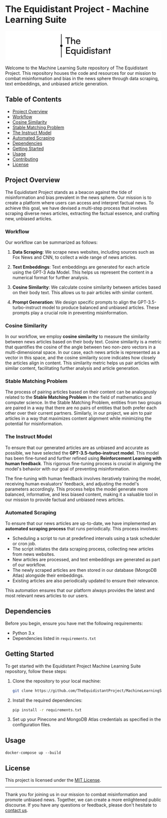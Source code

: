 # The Equidistant Project - Machine Learning Suite

![Equidistant Project Logo](logo_banner.png)

Welcome to the Machine Learning Suite repository of The Equidistant Project. This repository houses the code and resources for our mission to combat misinformation and bias in the news sphere through data scraping, text embeddings, and unbiased article generation.

## Table of Contents
- [Project Overview](#project-overview)
- [Workflow](#workflow)
- [Cosine Similarity](#cosine-similarity)
- [Stable Matching Problem](#stable-matching-problem)
- [The Instruct Model](#the-instruct-model)
- [Automated Scraping](#automated-scraping)
- [Dependencies](#dependencies)
- [Getting Started](#getting-started)
- [Usage](#usage)
- [Contributing](#contributing)
- [License](#license)

## Project Overview

The Equidistant Project stands as a beacon against the tide of misinformation and bias prevalent in the news sphere. Our mission is to create a platform where users can access and interpret factual news. To achieve this goal, we have devised a multi-step process that involves scraping diverse news articles, extracting the factual essence, and crafting new, unbiased articles.

### Workflow

Our workflow can be summarized as follows:

1. **Data Scraping**: We scrape news websites, including sources such as Fox News and CNN, to collect a wide range of news articles.

2. **Text Embeddings**: Text embeddings are generated for each article using the GPT-3 Ada Model. This helps us represent the content in a numerical format for further analysis.

3. **Cosine Similarity**: We calculate cosine similarity between articles based on their body text. This allows us to pair articles with similar content.

4. **Prompt Generation**: We design specific prompts to align the GPT-3.5-turbo-instruct model to produce balanced and unbiased articles. These prompts play a crucial role in preventing misinformation.

### Cosine Similarity

In our workflow, we employ **cosine similarity** to measure the similarity between news articles based on their body text. Cosine similarity is a metric that quantifies the cosine of the angle between two non-zero vectors in a multi-dimensional space. In our case, each news article is represented as a vector in this space, and the cosine similarity score indicates how closely the articles align in content. This similarity metric helps us pair articles with similar content, facilitating further analysis and article generation.

### Stable Matching Problem

The process of pairing articles based on their content can be analogously related to the **Stable Matching Problem** in the field of mathematics and computer science. In the Stable Matching Problem, entities from two groups are paired in a way that there are no pairs of entities that both prefer each other over their current partners. Similarly, in our project, we aim to pair articles in a way that maximizes content alignment while minimizing the potential for misinformation.

### The Instruct Model

To ensure that our generated articles are as unbiased and accurate as possible, we have selected the **GPT-3.5-turbo-instruct model**. This model has been fine-tuned and further refined using **Reinforcement Learning with human feedback**. This rigorous fine-tuning process is crucial in aligning the model's behavior with our goal of preventing misinformation.

The fine-tuning with human feedback involves iteratively training the model, receiving human evaluators' feedback, and adjusting the model's parameters accordingly. This process helps the model generate more balanced, informative, and less biased content, making it a valuable tool in our mission to provide factual and unbiased news articles.

### Automated Scraping

To ensure that our news articles are up-to-date, we have implemented an **automated scraping process** that runs periodically. This process involves:

- Scheduling a script to run at predefined intervals using a task scheduler or cron job.
- The script initiates the data scraping process, collecting new articles from news websites.
- New articles are processed, and text embeddings are generated as part of our workflow.
- The newly scraped articles are then stored in our database (MongoDB Atlas) alongside their embeddings.
- Existing articles are also periodically updated to ensure their relevance.

This automation ensures that our platform always provides the latest and most relevant news articles to our users.

## Dependencies

Before you begin, ensure you have met the following requirements:

- Python 3.x
- Dependencies listed in `requirements.txt`

## Getting Started

To get started with the Equidistant Project Machine Learning Suite repository, follow these steps:

1. Clone the repository to your local machine:

   ```bash
   git clone https://github.com/TheEquidistantProject/MachineLearningSuite.git
   ```

2. Install the required dependencies:

   ```bash
   pip install -r requirements.txt
   ```

3. Set up your Pinecone and MongoDB Atlas credentials as specified in the configuration files.

## Usage

`docker-compose up --build`


## License

This project is licensed under the [MIT License](LICENSE).

---

Thank you for joining us in our mission to combat misinformation and promote unbiased news. Together, we can create a more enlightened public discourse. If you have any questions or feedback, please don't hesitate to [contact us](mailto:contact@equidistantproject.com).
